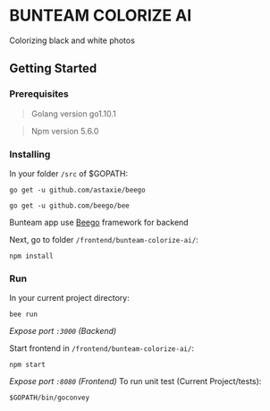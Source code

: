 # BUNTEAM COLORIZE AI
Colorizing black and white photos
## Getting Started
### Prerequisites
> Golang version go1.10.1

> Npm version 5.6.0
### Installing
In your folder `/src` of $GOPATH:

```
go get -u github.com/astaxie/beego
```
```
go get -u github.com/beego/bee
```
Bunteam app use [Beego](https://beego.me/) framework for backend

Next, go to folder `/frontend/bunteam-colorize-ai/`:
```
npm install
```

### Run

In your current project directory:
```
bee run
```
*Expose port `:3000` (Backend)*

Start frontend in `/frontend/bunteam-colorize-ai/`:
```
npm start
```
*Expose port `:8080` (Frontend)*
To run unit test (Current Project/tests):
```
$GOPATH/bin/goconvey
```